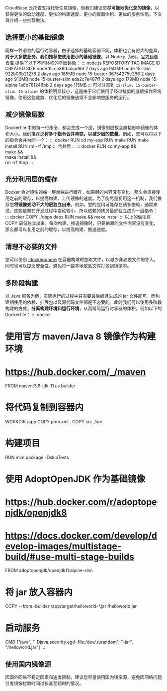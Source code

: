 CloudBase 云托管支持托管任意镜像，但我们建议您**尽可能地优化您的镜像**，以获得更快的启动速度、更快的构建速度、更小的容器体积、更优的服务性能。下文将介绍一些推荐做法。

## 选择更小的基础镜像

同样一种语言的运行时容器，由于选择的基础容器不同，体积也会有很大的差异，**对于大多数业务，我们推荐您使用更小的基础镜像**。以 Node.js 为例，[官方镜像仓库](https://hub.docker.com/_/node) 提供了以下不同体积的基础镜像：
<dx-codeblock>
:::  node.js
REPOSITORY      TAG              IMAGE ID         CREATED          SIZE
node            15               ca36fba5ad66     2 days ago       941MB
node            15-slim          922b09b21278     2 days ago       165MB
node            15-buster        36754275e286     2 days ago       910MB
node            15-buster-slim   eda2c7e487ff     2 days ago       179MB
node            15-alpine        1e8b781248bb     2 days ago       115MB
:::
</dx-codeblock>
可以注意到 `15-slim`、`15-buster-slim`、`15-alpine` 的体积明显较小，这是由于它们使用了经过裁剪的底层操作系统镜像。使用这些裁剪、优化后的镜像通常不会影响您服务的运行。

## 减少镜像层数

Dockerfile 中的每一行指令，都会生成一个层，镜像的层数会直接影响镜像的体积大小。我们推荐您**将多个指令合并串联，以减少层的数量**。例如，您可以将以下的指令合并为同一个：
<dx-codeblock>
:::  docker
RUN cd my-app
RUN make
RUN make install
RUN rm -rf /tmp
:::
</dx-codeblock>
合并后：
<dx-codeblock>
:::  docker
RUN cd my-app && \
  make && \
  make install && \
  rm -rf /tmp
:::
</dx-codeblock>


## 充分利用层的缓存

Docker 会对镜像的每一层单独进行缓存，如果层的内容没有变化，那么会直接使用之前的缓存，以提高构建、上传镜像的速度。为了能尽量复用这一机制，我们推荐您**将镜像变动不大的层独立出来**。例如，您的应用可能存在诸多依赖，通常来说，这些依赖在开发过程中变动较小，所以依赖的拷贝最好独立成为一层指令：
<dx-codeblock>
:::  docker
COPY ./deps deps
RUN make && make install
:::
</dx-codeblock>
以上的做法将 COPY 语句独立出来，每次构建、推送镜像时，只要依赖的文件内容没有变化，那么都可以复用之前的缓存，以提高构建、推送速度。

## 清理不必要的文件

您可以使用 [.dockerignore](https://docs.docker.com/engine/reference/builder/#dockerignore-file) 在容器构建时忽略文件，以减少非必要文件的导入，同时也可以提高安全性，避免将一些本地敏感文件打包到镜像中。

## 多阶段构建

以 Java 服务为例，实际运行的过程中只需要最后编译生成的 jar 文件即可，而构建期使用的依赖、扩展包以及源代码文件都是不必要的。此时我们可以使用多阶段构建的方式，**分离构建环境和运行环境**，从而精简运行时容器的体积，例如以下的 Dockerfile：
<dx-codeblock>
:::  docker
# 使用官方 maven/Java 8 镜像作为构建环境
# https://hub.docker.com/_/maven
FROM maven:3.6-jdk-11 as builder

# 将代码复制到容器内
WORKDIR /app
COPY pom.xml .
COPY src ./src

# 构建项目
RUN mvn package -DskipTests

# 使用 AdoptOpenJDK 作为基础镜像
# https://hub.docker.com/r/adoptopenjdk/openjdk8
# https://docs.docker.com/develop/develop-images/multistage-build/#use-multi-stage-builds
FROM adoptopenjdk/openjdk11:alpine-slim

# 将 jar 放入容器内
COPY --from=builder /app/target/helloworld-*.jar /helloworld.jar

# 启动服务
CMD ["java", "-Djava.security.egd=file:/dev/./urandom", "-jar", "/helloworld.jar"]
:::
</dx-codeblock>

## 使用国内镜像源
因国外网络不稳定因素和速度限制，建议您尽量使用国内镜像源，避免因网络问题引发镜像拉取时间过长甚至超时的情况。



